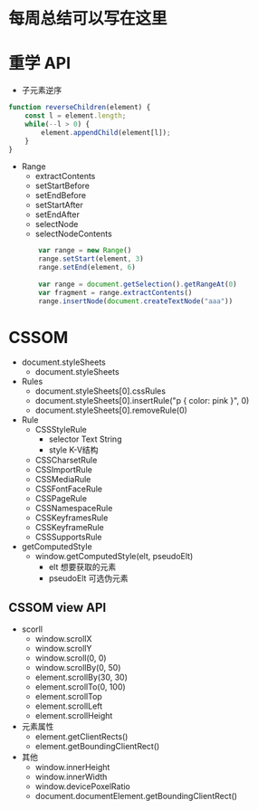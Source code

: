 # 每周总结可以写在这里
# 重学 API
- 子元素逆序
```js
function reverseChildren(element) {
    const l = element.length;
    while(--l > 0) {
        element.appendChild(element[l]);
    }
}
```
- Range
    - extractContents
    - setStartBefore
    - setEndBefore
    - setStartAfter
    - setEndAfter
    - selectNode
    - selectNodeContents
    ```js
        var range = new Range()
        range.setStart(element, 3)
        range.setEnd(element, 6)
        
        var range = document.getSelection().getRangeAt(0)
        var fragment = range.extractContents()
        range.insertNode(document.createTextNode("aaa"))
    ```
# CSSOM
- document.styleSheets
    - document.styleSheets
- Rules
    - document.styleSheets[0].cssRules
    - document.styleSheets[0].insertRule("p { color: pink }", 0)
    - document.styleSheets[0].removeRule(0)
- Rule
    - CSSStyleRule
        - selector   Text String
        - style      K-V结构
    - CSSCharsetRule
    - CSSImportRule
    - CSSMediaRule
    - CSSFontFaceRule
    - CSSPageRule
    - CSSNamespaceRule
    - CSSKeyframesRule
    - CSSKeyframeRule
    - CSSSupportsRule
- getComputedStyle
    - window.getComputedStyle(elt, pseudoElt)
        - elt 想要获取的元素
        - pseudoElt 可选伪元素
## CSSOM view API
- scorll
    - window.scrollX
    - window.scrollY
    - window.scroll(0, 0)
    - window.scrollBy(0, 50)
    - element.scrollBy(30, 30)
    - element.scrollTo(0, 100)
    - element.scrollTop
    - element.scrollLeft
    - element.scrollHeight
- 元素属性
    - element.getClientRects()
    - element.getBoundingClientRect()
- 其他
    - window.innerHeight
    - window.innerWidth
    - window.devicePoxelRatio
    - document.documentElement.getBoundingClientRect()


    
    